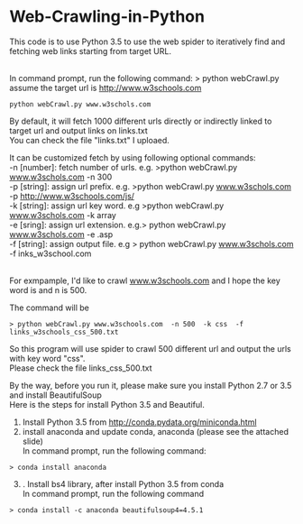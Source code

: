 # Web-Crawling-in-Python
This code is to use Python 3.5 to use the web spider to iteratively find and fetching web links starting from target URL.<br><br>

In command prompt, run the following command: > python webCrawl.py <link> <br>
assume the target url is  http://www.w3schools.com <br>

```
python webCrawl.py www.w3schols.com 
```
By default, it will fetch 1000 different urls directly or indirectly linked to target url and output links on links.txt <br>
You can check the file "links.txt" I uploaed.  <br>

It can be customized fetch by using following optional commands: <br>
-n [number]:  fetch number of urls. e.g. &gt;python webCrawl.py www.w3schols.com  -n 300  <br> 
-p [string]: assign url prefix. e.g. &gt;python webCrawl.py www.w3schols.com  -p http://www.w3schools.com/js/  <br>
-k [string]: assign url key word. e.g &gt;python webCrawl.py www.w3schols.com  -k array <br>
-e [sring]: assign url extension. e.g.&gt; python webCrawl.py www.w3schols.com  -e .asp <br>
-f [string]: assign output file. e.g &gt; python webCrawl.py www.w3schols.com  -f inks_w3school.com <br> <br>

For exmpample, I'd like to crawl www.w3schools.com and I hope the key word is  and n is 500. <br>

The command will be<br>
```
> python webCrawl.py www.w3schools.com  -n 500  -k css  -f links_w3schools_css_500.txt
```
So this program will use spider to crawl 500 different url and output the urls with key word "css".  <br>
Please check the file links_css_500.txt <br>

By the way, before you run it, please make sure you install Python 2.7 or 3.5 and install BeautifulSoup <br>
Here is the steps for install Python 3.5 and Beautiful.<br>

1. Install Python 3.5 from http://conda.pydata.org/miniconda.html <br>
2. install anaconda and update conda, anaconda (please see the attached slide) <br>
In command prompt, run the following command: <br>
```
> conda install anaconda 
```
3. . Install bs4 library, after install Python 3.5 from conda <br>
In command prompt, run the following command <br>
```
> conda install -c anaconda beautifulsoup4=4.5.1 
```
